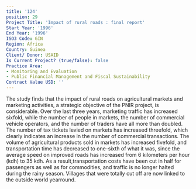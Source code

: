 ```yaml
---
title: '124'
position: 29
Project Title: 'Impact of rural roads : final report'
Start Year: '1996'
End Year: '1996'
ISO3 Code: GIN
Region: Africa
Country: Guinea
Client/ Donor: USAID
Is Current Project? (true/false): false
Practice Area:
- Monitoring and Evaluation
- Public Financial Management and Fiscal Sustainability
Contract Value USD: ''
---
```


The study finds that the impact of rural roads on agricultural markets and marketing activities, a strategic objective of the PNIR project, is considerable. Over the last three years, marketing traffic has increased sixfold, while the number of people in markets, the number of commercial vehicle operators, and the number of traders have all more than doubled. The number of tax tickets levied on markets has increased threefold, which clearly indicates an increase in the number of commercial transactions. The volume of agricultural products sold in markets has increased fivefold, and transportation time has decreased to one-sixth of what it was, since the average speed on improved roads has increased from 6 kilometers per hour (kdh) to 35 kdh. As a result,transportation costs have been cut in half for passengers as well as for commodities, and traffic is no longer halted during the rainy season. Villages that were totally cut off are now linked to the outside world yearround.